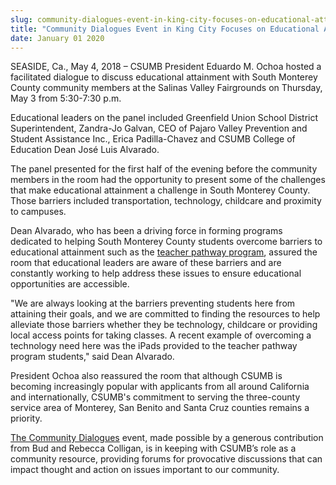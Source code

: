 ```yaml
---
slug: community-dialogues-event-in-king-city-focuses-on-educational-attainment-
title: "Community Dialogues Event in King City Focuses on Educational Attainment "
date: January 01 2020
---
```


<p>SEASIDE, Ca., May 4, 2018 – CSUMB President Eduardo M. Ochoa hosted a facilitated dialogue to discuss educational attainment with South Monterey County community members at<b> </b>the Salinas Valley Fairgrounds on Thursday, May 3 from 5:30-7:30 p.m.</p><p>Educational leaders on the panel included Greenfield Union School District Superintendent, Zandra-Jo Galvan, CEO of Pajaro Valley Prevention and Student Assistance Inc., Erica Padilla-Chavez and CSUMB College of Education Dean José Luis Alvarado.</p><p>The panel presented for the first half of the evening before the community members in the room had the opportunity to present some of the challenges that make educational attainment a challenge in South Monterey County. Those barriers included transportation, technology, childcare and proximity to campuses.</p><p>Dean Alvarado, who has been a driving force in forming programs dedicated to helping South Monterey County students overcome barriers to educational attainment such as the <a href="https://csumb.edu/liberalstudies/teacher-pathway-program">teacher pathway program</a>, assured the room that educational leaders are aware of these barriers and are constantly working to help address these issues to ensure educational opportunities are accessible.</p><p>"We are always looking at the barriers preventing students here from attaining their goals, and we are committed to finding the resources to help alleviate those barriers whether they be technology, childcare or providing local access points for taking classes. A recent example of overcoming a technology need here was the iPads provided to the teacher pathway program students," said Dean Alvarado.</p><p>President Ochoa also reassured the room that although CSUMB is becoming increasingly popular with applicants from all around California and internationally, CSUMB's commitment to serving the three-county<b> </b>service area of Monterey, San Benito and Santa Cruz counties remains a priority.</p><p><a href="https://csumb.edu/president/events/community-dialogues-education">The Community Dialogues</a> event, made possible by a generous contribution from Bud and Rebecca Colligan, is in keeping with CSUMB’s role as a community resource, providing forums for provocative discussions that can impact thought and action on issues important to our community.</p>
